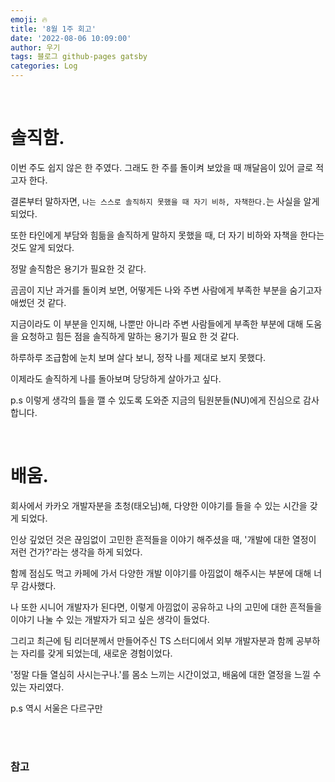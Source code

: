 ```yaml
---
emoji: 🔥
title: '8월 1주 회고'
date: '2022-08-06 10:09:00'
author: 우기
tags: 블로그 github-pages gatsby
categories: Log
---
```


<br>

# 솔직함.
이번 주도 쉽지 않은 한 주였다. 그래도 한 주를 돌이켜 보았을 때 깨달음이 있어 글로 적고자 한다.

결론부터 말하자면, `나는 스스로 솔직하지 못했을 때 자기 비하, 자책한다.`는 사실을 알게 되었다.

또한 타인에게 부담와 힘듦을 솔직하게 말하지 못했을 때, 더 자기 비하와 자책을 한다는 것도 알게 되었다.

정말 솔직함은 용기가 필요한 것 같다.

곰곰이 지난 과거를 돌이켜 보면, 어떻게든 나와 주변 사람에게 부족한 부분을 숨기고자 애썼던 것 같다.

지금이라도 이 부분을 인지해, 나뿐만 아니라 주변 사람들에게 부족한 부분에 대해 도움을 요청하고 힘든 점을 솔직하게 말하는 용기가 필요 한 것 같다.

하루하루 조급함에 눈치 보며 살다 보니, 정작 나를 제대로 보지 못했다.

이제라도 솔직하게 나를 돌아보며 당당하게 살아가고 싶다.

p.s
이렇게 생각의 틀을 깰 수 있도록 도와준 지금의 팀원분들(NU)에게 진심으로 감사합니다.

<br>

# 배움.
회사에서 카카오 개발자분을 초청(태오님)해, 다양한 이야기를 들을 수 있는 시간을 갖게 되었다.

인상 깊었던 것은 끊임없이 고민한 흔적들을 이야기 해주셨을 때, '개발에 대한 열정이 저런 건가?'라는 생각을 하게 되었다.

함께 점심도 먹고 카페에 가서 다양한 개발 이야기를 아낌없이 해주시는 부분에 대해 너무 감사했다.

나 또한 시니어 개발자가 된다면, 이렇게 아낌없이 공유하고 나의 고민에 대한 흔적들을 이야기 나눌 수 있는 개발자가 되고 싶은 생각이 들었다.

그리고 최근에 팀 리더분께서 만들어주신 TS 스터디에서 외부 개발자분과 함께 공부하는 자리를 갖게 되었는데, 새로운 경험이었다.

'정말 다들 열심히 사시는구나.'를 몸소 느끼는 시간이었고, 배움에 대한 열정을 느낄 수 있는 자리였다.

p.s
역시 서울은 다르구만

<br>
<br>

### 참고


```toc
```